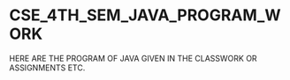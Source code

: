 # CSE_4TH_SEM_JAVA_PROGRAM_WORK
HERE ARE THE PROGRAM OF JAVA GIVEN IN THE CLASSWORK OR ASSIGNMENTS ETC.
